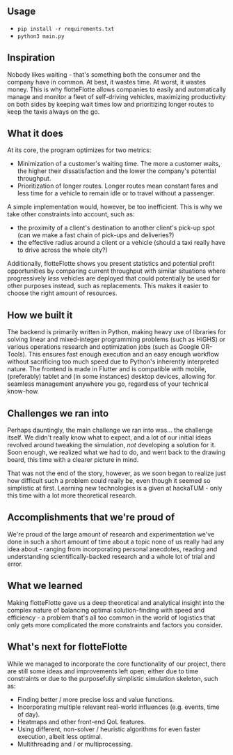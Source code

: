 ## Usage
- `pip install -r requirements.txt`
- `python3 main.py`

## Inspiration
Nobody likes waiting - that's something both the consumer and the company have in common. At best, it wastes time. At worst, it wastes money. This is why flotteFlotte allows companies to easily and automatically manage and monitor a fleet of self-driving vehicles, maximizing productivity on both sides by keeping wait times low and prioritizing longer routes to keep the taxis always on the go. 

## What it does
At its core, the program optimizes for two metrics:
- Minimization of a customer's waiting time. The more a customer waits, the higher their dissatisfaction and the lower the company's potential throughput.
- Prioritization of longer routes. Longer routes mean constant fares and less time for a vehicle to remain idle or to travel without a passenger.

A simple implementation would, however, be too inefficient. This is why we take other constraints into account, such as:
- the proximity of a client's destination to another client's pick-up spot (can we make a fast chain of pick-ups and deliveries?)
- the effective radius around a client or a vehicle (should a taxi really have to drive across the whole city?)

Additionally, flotteFlotte shows you present statistics and potential profit opportunities by comparing current throughput with similar situations where progressively _less_ vehicles are deployed that could potentially be used for other purposes instead, such as replacements. This makes it easier to choose the right amount of resources.

## How we built it
The backend is primarily written in Python, making heavy use of libraries for solving linear and mixed-integer programming problems (such as HiGHS) or various operations research and optimization jobs (such as Google OR-Tools). This ensures fast enough execution and an easy enough workflow without sacrificing too much speed due to Python's inherently interpreted nature. 
The frontend is made in Flutter and is compatible with mobile, (preferably) tablet and (in some instances) desktop devices, allowing for seamless management anywhere you go, regardless of your technical know-how.

## Challenges we ran into
Perhaps dauntingly, the main challenge we ran into was... the challenge itself. We didn't really know what to expect, and a lot of our initial ideas revolved around tweaking the simulation, _not_ developing a solution for it. Soon enough, we realized what we had to do, and went back to the drawing board, this time with a clearer picture in mind.

That was not the end of the story, however, as we soon began to realize just how difficult such a problem could really be, even though it seemed so simplistic at first. Learning new technologies is a given at hackaTUM - only this time with a lot more theoretical research.

## Accomplishments that we're proud of
We're proud of the large amount of research and experimentation we've done in such a short amount of time about a topic none of us really had any idea about - ranging from incorporating personal anecdotes, reading and understanding scientifically-backed research and a whole lot of trial and error. 

## What we learned
Making flotteFlotte gave us a deep theoretical and analytical insight into the complex nature of balancing optimal solution-finding with speed and efficiency - a problem that's all too common in the world of logistics that only gets more complicated the more constraints and factors you consider.

## What's next for flotteFlotte
While we managed to incorporate the core functionality of our project, there are still some ideas and improvements left open; either due to time constraints or due to the purposefully simplistic simulation skeleton, such as:
- Finding better / more precise loss and value functions.
- Incorporating multiple relevant real-world influences (e.g. events, time of day).
- Heatmaps and other front-end QoL features.
- Using different, non-solver / heuristic algorithms for even faster execution, albeit less optimal.
- Multithreading and / or multiprocessing.
